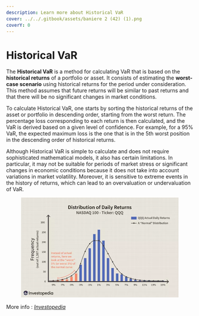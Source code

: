 ```yaml
---
description: Learn more about Historical VaR
cover: ../../.gitbook/assets/baniere 2 (42) (1).png
coverY: 0
---
```


# Historical VaR

The **Historical VaR** is a method for calculating VaR that is based on the **historical returns** of a portfolio or asset. It consists of estimating the **worst-case scenario** using historical returns for the period under consideration. This method assumes that future returns will be similar to past returns and that there will be no significant changes in market conditions.

To calculate Historical VaR, one starts by sorting the historical returns of the asset or portfolio in descending order, starting from the worst return. The percentage loss corresponding to each return is then calculated, and the VaR is derived based on a given level of confidence. For example, for a 95% VaR, the expected maximum loss is the one that is in the 5th worst position in the descending order of historical returns.

Although Historical VaR is simple to calculate and does not require sophisticated mathematical models, it also has certain limitations. In particular, it may not be suitable for periods of market stress or significant changes in economic conditions because it does not take into account variations in market volatility. Moreover, it is sensitive to extreme events in the history of returns, which can lead to an overvaluation or undervaluation of VaR.

<figure><img src="../../.gitbook/assets/image (2).png" alt=""><figcaption></figcaption></figure>

More info : [_Investopedia_](https://www.investopedia.com/terms/h/historical-returns.asp)
